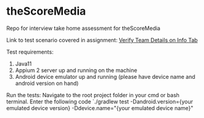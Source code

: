 # theScoreMedia
Repo for interview take home assessment for theScoreMedia

Link to test scenario covered in assignment: [Verify Team Details on Info Tab](https://docs.google.com/document/d/1SjiK4f8M02ISsKFlbSwg6Ct_hkijnE9PmPDYhkPaao0/edit)

Test requirements:
1. Java11
2. Appium 2 server up and running on the machine
3. Android device emulator up and running (please have device name and android version on hand)

Run the tests:
Navigate to the root project folder in your cmd or bash terminal.  Enter the following code
`./gradlew test -Dandroid.version={your emulated device version} -Ddevice.name="{your emulated device name}"
